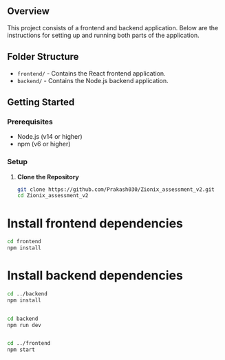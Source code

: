 

## Overview

This project consists of a frontend and backend application. Below are the instructions for setting up and running both parts of the application.

## Folder Structure

- `frontend/` - Contains the React frontend application.
- `backend/` - Contains the Node.js backend application.

## Getting Started

### Prerequisites

- Node.js (v14 or higher)
- npm (v6 or higher)

### Setup

1. **Clone the Repository**

   ```bash
   git clone https://github.com/Prakash030/Zionix_assessment_v2.git
   cd Zionix_assessment_v2
# Install frontend dependencies
 ```bash
cd frontend
npm install
```

# Install backend dependencies
 ```bash
cd ../backend
npm install


cd backend
npm run dev


cd ../frontend
npm start
